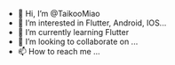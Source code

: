 - 👋 Hi, I’m @TaikooMiao
- 👀 I’m interested in Flutter, Android, IOS...
- 🌱 I’m currently learning Flutter
- 💞️ I’m looking to collaborate on ...
- 📫 How to reach me ...

<!---
TaikooMiao/TaikooMiao is a ✨ special ✨ repository because its `README.md` (this file) appears on your GitHub profile.
You can click the Preview link to take a look at your changes.
--->
